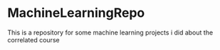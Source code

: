 # MachineLearningRepo
This is a repository for some machine learning projects i did about the correlated course
